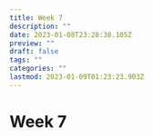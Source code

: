 ```yaml
---
title: Week 7
description: ""
date: 2023-01-08T23:28:38.105Z
preview: ""
draft: false
tags: ""
categories: ""
lastmod: 2023-01-09T01:23:23.903Z
---
```

# Week 7